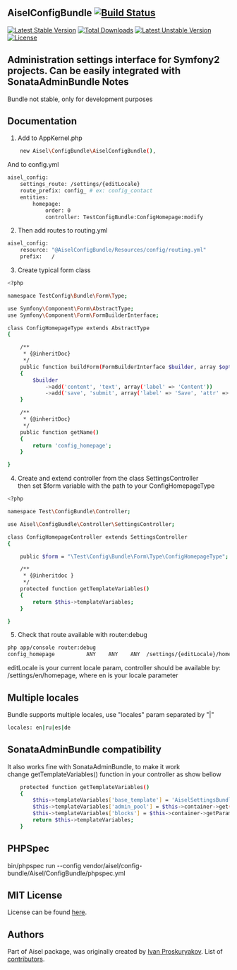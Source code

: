 AiselConfigBundle [![Build Status](https://travis-ci.org/ivanproskuryakov/AiselConfigBundle.svg)](https://travis-ci.org/ivanproskuryakov/AiselConfigBundle)
-----------------------------------
[![Latest Stable Version](https://poser.pugx.org/aisel/config-bundle/v/stable.svg)](https://packagist.org/packages/aisel/config-bundle)
[![Total Downloads](https://poser.pugx.org/aisel/config-bundle/downloads.svg)](https://packagist.org/packages/aisel/config-bundle)
[![Latest Unstable Version](https://poser.pugx.org/aisel/config-bundle/v/unstable.svg)](https://packagist.org/packages/aisel/config-bundle)
[![License](https://poser.pugx.org/aisel/config-bundle/license.svg)](https://packagist.org/packages/aisel/config-bundle)
<br/>

Administration settings interface for Symfony2 projects. Can be easily integrated with SonataAdminBundle
Notes
-------------
Bundle not stable, only for development purposes

Documentation
-------------

1.  Add to AppKernel.php<br/>
```bash
    new Aisel\ConfigBundle\AiselConfigBundle(),
```
And to config.yml<br/>
```bash
aisel_config:
    settings_route: /settings/{editLocale}
    route_prefix: config_ # ex: config_contact
    entities:
        homepage:
            order: 0
            controller: TestConfigBundle:ConfigHomepage:modify
```

2. Then add routes to routing.yml<br/>
```bash
aisel_config:
    resource: "@AiselConfigBundle/Resources/config/routing.yml"
    prefix:   /
```

3. Create typical form class<br/>
```bash
<?php

namespace TestConfig\Bundle\Form\Type;

use Symfony\Component\Form\AbstractType;
use Symfony\Component\Form\FormBuilderInterface;

class ConfigHomepageType extends AbstractType
{

    /**
     * {@inheritDoc}
     */
    public function buildForm(FormBuilderInterface $builder, array $options)
    {
        $builder
            ->add('content', 'text', array('label' => 'Content'))
            ->add('save', 'submit', array('label' => 'Save', 'attr' => array('class' => 'btn btn-primary')));
    }

    /**
     * {@inheritDoc}
     */
    public function getName()
    {
        return 'config_homepage';
    }

}
```

4. Create and extend controller from the class SettingsController<br/>
   then set $form variable with the path to your ConfigHomepageType
```bash
<?php

namespace Test\ConfigBundle\Controller;

use Aisel\ConfigBundle\Controller\SettingsController;

class ConfigHomepageController extends SettingsController
{

    public $form = "\Test\Config\Bundle\Form\Type\ConfigHomepageType";

    /**
     * {@inheritdoc }
     */
    protected function getTemplateVariables()
    {
        return $this->templateVariables;
    }

}
```
5. Check that route available with router:debug
```bash
php app/console router:debug
config_homepage          ANY    ANY    ANY  /settings/{editLocale}/homepage
```
editLocale is your current locale param, controller should be available by:<br/>
/settings/en/homepage, where en is your locale parameter

Multiple locales
-----------------------------------
Bundle supports multiple locales, use "locales" param separated by "|"
```bash
locales: en|ru|es|de
```
SonataAdminBundle compatibility
-----------------------------------
It also works fine with SonataAdminBundle, to make it work<br/>
   change getTemplateVariables() function in your controller as show bellow
```bash
    protected function getTemplateVariables()
    {
        $this->templateVariables['base_template'] = 'AiselSettingsBundle::layout.html.twig'; //Your sonata layout template
        $this->templateVariables['admin_pool'] = $this->container->get('sonata.admin.pool');
        $this->templateVariables['blocks'] = $this->container->getParameter('sonata.admin.configuration.dashboard_blocks');
        return $this->templateVariables;
    }
```

PHPSpec
-----------------------------------
bin/phpspec run --config vendor/aisel/config-bundle/Aisel/ConfigBundle/phpspec.yml

MIT License
-----------------------------------

License can be found [here](https://github.com/ivanproskuryakov/Aisel/blob/master/LICENSE).

Authors
-----------------------------------

Part of Aisel package, was originally created by [Ivan Proskuryakov](http://www.magazento.com).
List of [contributors](https://github.com/ivanproskuryakov/AiselConfigBundle/graphs/contributors).

